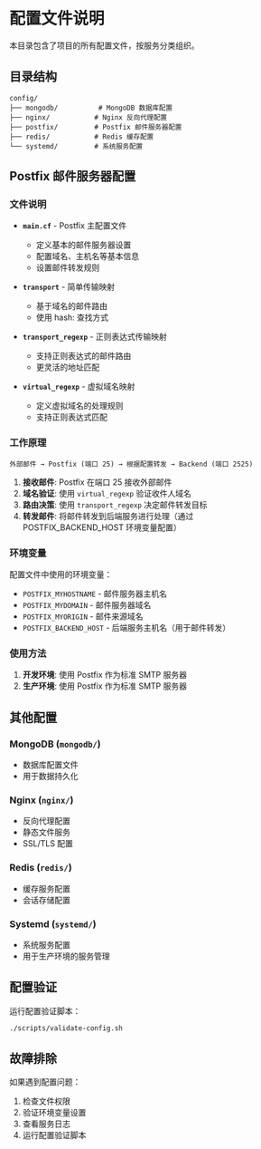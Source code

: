 # 配置文件说明

本目录包含了项目的所有配置文件，按服务分类组织。

## 目录结构

```
config/
├── mongodb/          # MongoDB 数据库配置
├── nginx/           # Nginx 反向代理配置
├── postfix/         # Postfix 邮件服务器配置
├── redis/           # Redis 缓存配置
└── systemd/         # 系统服务配置
```

## Postfix 邮件服务器配置

### 文件说明

- **`main.cf`** - Postfix 主配置文件
  - 定义基本的邮件服务器设置
  - 配置域名、主机名等基本信息
  - 设置邮件转发规则

- **`transport`** - 简单传输映射
  - 基于域名的邮件路由
  - 使用 hash: 查找方式

- **`transport_regexp`** - 正则表达式传输映射
  - 支持正则表达式的邮件路由
  - 更灵活的地址匹配

- **`virtual_regexp`** - 虚拟域名映射
  - 定义虚拟域名的处理规则
  - 支持正则表达式匹配

### 工作原理

```
外部邮件 → Postfix (端口 25) → 根据配置转发 → Backend (端口 2525)
```

1. **接收邮件**: Postfix 在端口 25 接收外部邮件
2. **域名验证**: 使用 `virtual_regexp` 验证收件人域名
3. **路由决策**: 使用 `transport_regexp` 决定邮件转发目标
4. **转发邮件**: 将邮件转发到后端服务进行处理（通过 POSTFIX_BACKEND_HOST 环境变量配置）

### 环境变量

配置文件中使用的环境变量：

- `POSTFIX_MYHOSTNAME` - 邮件服务器主机名
- `POSTFIX_MYDOMAIN` - 邮件服务器域名
- `POSTFIX_MYORIGIN` - 邮件来源域名
- `POSTFIX_BACKEND_HOST` - 后端服务主机名（用于邮件转发）

### 使用方法

1. **开发环境**: 使用 Postfix 作为标准 SMTP 服务器
2. **生产环境**: 使用 Postfix 作为标准 SMTP 服务器

## 其他配置

### MongoDB (`mongodb/`)

- 数据库配置文件
- 用于数据持久化

### Nginx (`nginx/`)

- 反向代理配置
- 静态文件服务
- SSL/TLS 配置

### Redis (`redis/`)

- 缓存服务配置
- 会话存储配置

### Systemd (`systemd/`)

- 系统服务配置
- 用于生产环境的服务管理

## 配置验证

运行配置验证脚本：

```bash
./scripts/validate-config.sh
```

## 故障排除

如果遇到配置问题：

1. 检查文件权限
2. 验证环境变量设置
3. 查看服务日志
4. 运行配置验证脚本
